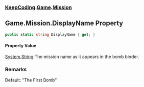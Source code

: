 ### [KeepCoding](KeepCoding.md 'KeepCoding').[Game](KeepCoding_Game.md 'KeepCoding.Game').[Mission](KeepCoding_Game_Mission.md 'KeepCoding.Game.Mission')
## Game.Mission.DisplayName Property
```csharp
public static string DisplayName { get; }
```
#### Property Value
[System.String](https://docs.microsoft.com/en-us/dotnet/api/System.String 'System.String')
The mission name as it appears in the bomb binder.  
### Remarks
Default: "The First Bomb"  
